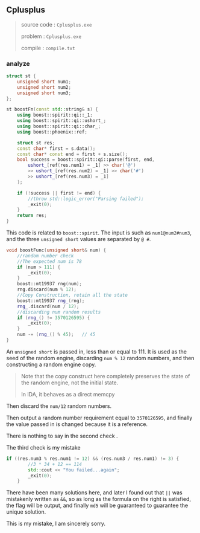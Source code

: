## Cplusplus

> source code : `Cplusplus.exe`
>
> problem : `Cplusplus.exe`
>
> compile : `compile.txt`  



### analyze

```C++
struct st {
	unsigned short num1;
	unsigned short num2;
	unsigned short num3;
};

st boostFn(const std::string& s) {
	using boost::spirit::qi::_1;
	using boost::spirit::qi::ushort_;
	using boost::spirit::qi::char_;
	using boost::phoenix::ref;

	struct st res;
	const char* first = s.data();
	const char* const end = first + s.size();
	bool success = boost::spirit::qi::parse(first, end,
		ushort_[ref(res.num1) = _1] >> char('@')
		>> ushort_[ref(res.num2) = _1] >> char('#')
		>> ushort_[ref(res.num3) = _1]
	);

	if (!success || first != end) {
		//throw std::logic_error("Parsing failed");
		_exit(0);
	}
	return res;
}
```

This code is related to `boost::spirit`. The input is such as `num1@num2#num3`, and the three `unsigned short` values are separated by `@ #`.

```C++
void boostFunc(unsigned short& num) {
	//random number check
	//The expected num is 78
	if (num > 111) {
		_exit(0);
	}
	boost::mt19937 rng(num);
	rng.discard(num % 12);
	//Copy Construction, retain all the state
	boost::mt19937 rng_(rng);
	rng_.discard(num / 12);
	//discarding num random results
	if (rng_() != 3570126595) {
		_exit(0);
	}
	num -= (rng_() % 45);	// 45
}
```

An `unsigned short` is passed in, less than or equal to 111. It is used as the seed of the random engine, discarding `num % 12` random numbers, and then constructing a random engine copy.

> Note that the copy construct here completely preserves the state of the random engine, not the initial state.
>
> In IDA, it behaves as a direct memcpy

Then discard the `num/12` random numbers.

Then output a random number requirement equal to `3570126595`, and finally the value passed in is changed because it is a reference.



There is nothing to say in the second check .

The third check is my mistake

```C++
if ((res.num3 % res.num1 != 12) && (res.num3 / res.num1) != 3) {
		//3 * 34 + 12 == 114
		std::cout << "You failed...again";
		_exit(0);
	}
```

There have been many solutions here, and later I found out that `||` was mistakenly written as `&&`, so as long as the formula on the right is satisfied, the flag will be output, and finally `md5` will be guaranteed to guarantee the unique solution.

This is my mistake, I am sincerely sorry.